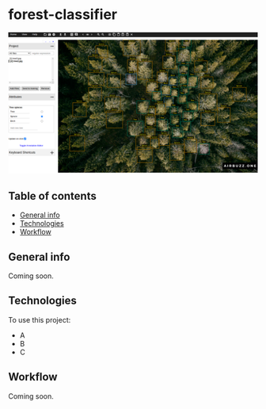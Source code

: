 # forest-classifier

![plot](./resources/start.png)
<br>

## Table of contents
* [General info](#general-info)
* [Technologies](#technologies)
* [Workflow](#workflow)

## General info
Coming soon.

## Technologies
To use this project:
* A
* B
* C

## Workflow
Coming soon.

